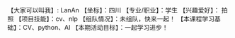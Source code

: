 【大家可以叫我】: LanAn
【坐标】：四川
【专业/职业】：学生
【兴趣爱好】： 拍照
【项目技能】：cv、nlp
【组队情况】：未组队，快来一起！
【本课程学习基础】：CV、python、AI
【本期活动目标】：一起学习进步！
